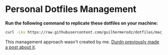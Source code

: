 # Personal Dotfiles Management

**Run the following command to replicate these dotfiles on your machine:**
```sh
curl -Lks https://raw.githubusercontent.com/guilhermerodz/dotfiles/mac_os/install-dotfiles.sh | /bin/bash
```

This management approach wasn't created by me. [Durdn previously made a post about it](https://www.atlassian.com/git/tutorials/dotfiles).

